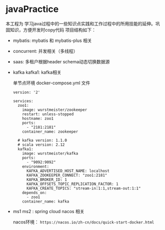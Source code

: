 # javaPractice

本工程为 学习java过程中的一些知识点实践和工作过程中的所用技能的延伸。巩固知识，方便开发时copy代码
项目结构如下：

- mybatis: mybatis 和 mybatis-plus 相关
- concurrent: 并发相关（多线程）
- saas: 多租户根据header schema动态切换数据源
- kafka kafka1: kafka相关

    单节点环境 docker-compose.yml 文件
    
      version: '2'
      
      services:
        zoo1:
          image: wurstmeister/zookeeper
          restart: unless-stopped
          hostname: zoo1
          ports:
            - "2181:2181"
          container_name: zookeeper
      
        # kafka version: 1.1.0
        # scala version: 2.12
        kafka1:
          image: wurstmeister/kafka
          ports:
            - "9092:9092"
          environment:
            KAFKA_ADVERTISED_HOST_NAME: localhost
            KAFKA_ZOOKEEPER_CONNECT: "zoo1:2181"
            KAFKA_BROKER_ID: 1
            KAFKA_OFFSETS_TOPIC_REPLICATION_FACTOR: 1
            KAFKA_CREATE_TOPICS: "stream-in:1:1,stream-out:1:1"
          depends_on:
            - zoo1
          container_name: kafka
          
- ms1 ms2 : spring cloud nacos 相关
   
    nacos环境：
    ``https://nacos.io/zh-cn/docs/quick-start-docker.html``        



